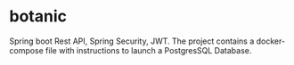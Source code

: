 # botanic
Spring boot Rest API, Spring Security, JWT.
The project contains a docker-compose file with instructions to launch a PostgresSQL Database.
